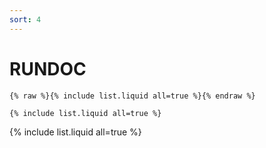 ```yaml
---
sort: 4
---
```


# RUNDOC

```
{% raw %}{% include list.liquid all=true %}{% endraw %}

{% include list.liquid all=true %}
```

{% include list.liquid all=true %}
